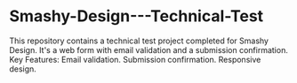 # Smashy-Design---Technical-Test
This repository contains a technical test project completed for Smashy Design. It's a web form with email validation and a submission confirmation.  Key Features:  Email validation. Submission confirmation. Responsive design.
